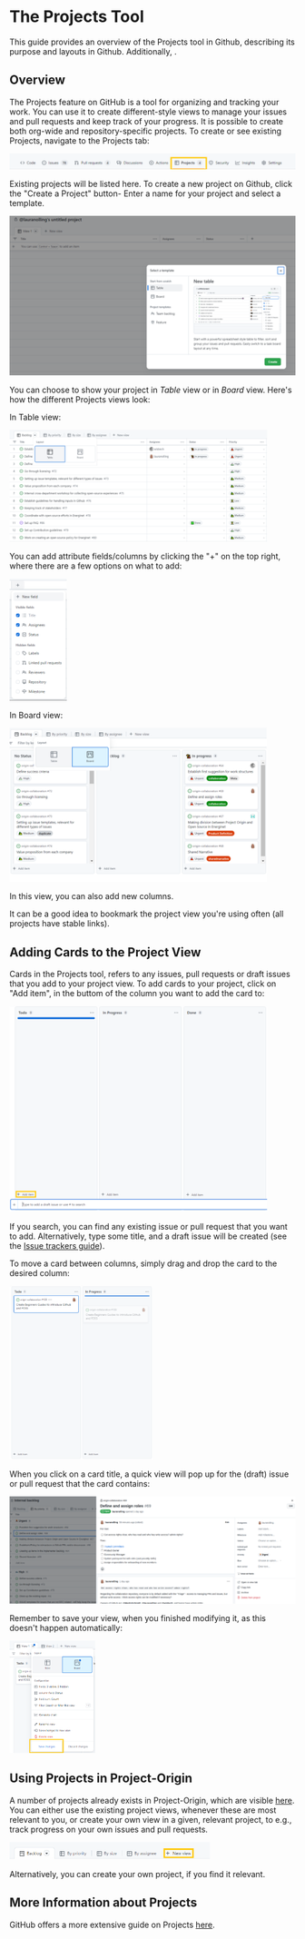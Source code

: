 # The Projects Tool
This guide provides an overview of the Projects tool in Github, describing its purpose and layouts in Github. Additionally, . 


## Overview
The Projects feature on GitHub is a tool for organizing and tracking your work. You can use it to create different-style views to manage your issues and pull requests and keep track of your progress. It is possible to create both org-wide and repository-specific projects. To create or see existing Projects, navigate to the Projects tab:

![Projects tab](figures/projects_tab.png)

Existing projects will be listed here. To create a new project on Github, click the "Create a Project" button- Enter a name for your project and select a template.

![image](figures/projects_new.png)

You can choose to show your project in _Table_ view or in _Board_ view. Here's how the different Projects views look:

In Table view:

<img src="figures/list-view.png" width="90%" />

You can add attribute fields/columns by clicking the "+" on the top right, where there are a few options on what to add:

<img src="figures/projects_field.png" width="20%" />

In Board view:

<img src="figures/kanban-view.png" width="90%" />

In this view, you can also add new columns. 

It can be a good idea to bookmark the project view you're using often (all projects have stable links).

## Adding Cards to the Project View
Cards in the Projects tool, refers to any issues, pull requests or draft issues that you add to your project view. To add cards to your project, click on "Add item", in the buttom of the column you want to add the card to:

<img src="figures/projects_add_card.png" width="90%" />

If you search, you can find any existing issue or pull request that you want to add. Alternatively, type some title, and a draft issue will be created (see the [Issue trackers guide](https://github.com/project-origin/origin-collaboration/blob/main/guides/issue_trackers.md#issues-in-projects-views)). 

To move a card between columns, simply drag and drop the card to the desired column:

<img src="figures/projects_move_card.png" width="50%" />

When you click on a card title, a quick view will pop up for the (draft) issue or pull request that the card contains:

![issues view](figures/projects-list-inline-issueview.png)

Remember to save your view, when you finished modifying it, as this doesn't happen automatically:

<img src="figures/projects_save.png" width="30%" />

## Using Projects in Project-Origin
A number of projects already exists in Project-Origin, which are visible [here](https://github.com/orgs/project-origin/projects). You can either use the existing project views, whenever these are most relevant to you, or create your own view in a given, relevant project, to e.g., track progress on your own issues and pull requests. 

<img src="figures/projects_new_view.png" width="70%" />

Alternatively, you can create your own project, if you find it relevant. 

## More Information about Projects
GitHub offers a more extensive guide on Projects [here](https://docs.github.com/en/issues/planning-and-tracking-with-projects/learning-about-projects).
